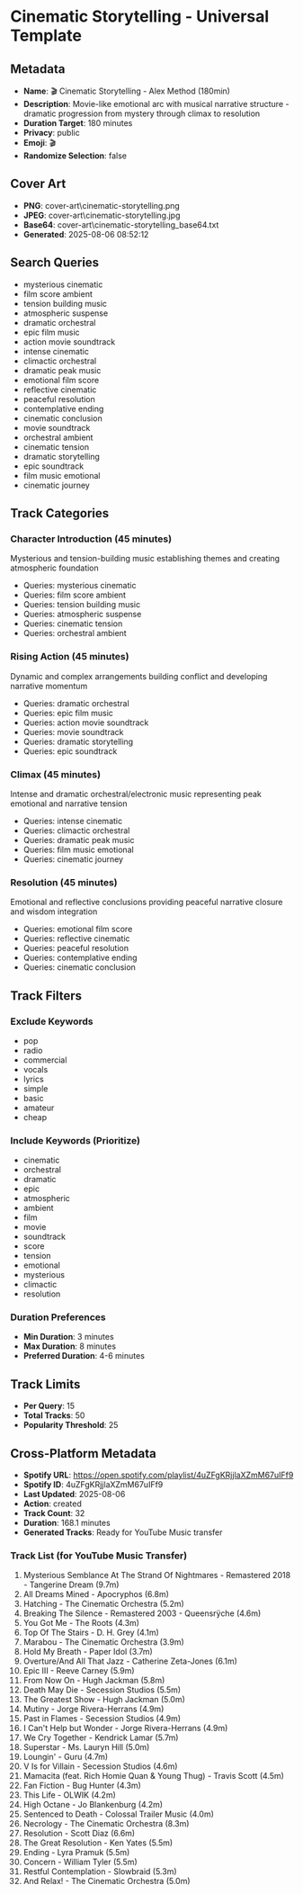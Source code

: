 # Cinematic Storytelling - Universal Template

## Metadata

- **Name**: 🎬 Cinematic Storytelling - Alex Method (180min)
- **Description**: Movie-like emotional arc with musical narrative structure - dramatic progression from mystery through climax to resolution
- **Duration Target**: 180 minutes
- **Privacy**: public
- **Emoji**: 🎬
- **Randomize Selection**: false


## Cover Art
- **PNG**: cover-art\cinematic-storytelling.png
- **JPEG**: cover-art\cinematic-storytelling.jpg
- **Base64**: cover-art\cinematic-storytelling_base64.txt
- **Generated**: 2025-08-06 08:52:12

## Search Queries
- mysterious cinematic
- film score ambient
- tension building music
- atmospheric suspense
- dramatic orchestral
- epic film music
- action movie soundtrack
- intense cinematic
- climactic orchestral
- dramatic peak music
- emotional film score
- reflective cinematic
- peaceful resolution
- contemplative ending
- cinematic conclusion
- movie soundtrack
- orchestral ambient
- cinematic tension
- dramatic storytelling
- epic soundtrack
- film music emotional
- cinematic journey

## Track Categories
### Character Introduction (45 minutes)
Mysterious and tension-building music establishing themes and creating atmospheric foundation
- Queries: mysterious cinematic
- Queries: film score ambient
- Queries: tension building music
- Queries: atmospheric suspense
- Queries: cinematic tension
- Queries: orchestral ambient

### Rising Action (45 minutes)
Dynamic and complex arrangements building conflict and developing narrative momentum
- Queries: dramatic orchestral
- Queries: epic film music
- Queries: action movie soundtrack
- Queries: movie soundtrack
- Queries: dramatic storytelling
- Queries: epic soundtrack

### Climax (45 minutes)
Intense and dramatic orchestral/electronic music representing peak emotional and narrative tension
- Queries: intense cinematic
- Queries: climactic orchestral
- Queries: dramatic peak music
- Queries: film music emotional
- Queries: cinematic journey

### Resolution (45 minutes)
Emotional and reflective conclusions providing peaceful narrative closure and wisdom integration
- Queries: emotional film score
- Queries: reflective cinematic
- Queries: peaceful resolution
- Queries: contemplative ending
- Queries: cinematic conclusion

## Track Filters
### Exclude Keywords
- pop
- radio
- commercial
- vocals
- lyrics
- simple
- basic
- amateur
- cheap

### Include Keywords (Prioritize)
- cinematic
- orchestral
- dramatic
- epic
- atmospheric
- ambient
- film
- movie
- soundtrack
- score
- tension
- emotional
- mysterious
- climactic
- resolution

### Duration Preferences
- **Min Duration**: 3 minutes
- **Max Duration**: 8 minutes
- **Preferred Duration**: 4-6 minutes

## Track Limits
- **Per Query**: 15
- **Total Tracks**: 50
- **Popularity Threshold**: 25


## Cross-Platform Metadata
- **Spotify URL**: https://open.spotify.com/playlist/4uZFgKRjjlaXZmM67uIFf9
- **Spotify ID**: 4uZFgKRjjlaXZmM67uIFf9
- **Last Updated**: 2025-08-06
- **Action**: created
- **Track Count**: 32
- **Duration**: 168.1 minutes
- **Generated Tracks**: Ready for YouTube Music transfer

### Track List (for YouTube Music Transfer)
 1. Mysterious Semblance At The Strand Of Nightmares - Remastered 2018 - Tangerine Dream (9.7m)
 2. All Dreams Mined - Apocryphos (6.8m)
 3. Hatching - The Cinematic Orchestra (5.2m)
 4. Breaking The Silence - Remastered 2003 - Queensrÿche (4.6m)
 5. You Got Me - The Roots (4.3m)
 6. Top Of The Stairs - D. H. Grey (4.1m)
 7. Marabou - The Cinematic Orchestra (3.9m)
 8. Hold My Breath - Paper Idol (3.7m)
 9. Overture/And All That Jazz - Catherine Zeta-Jones (6.1m)
10. Epic III - Reeve Carney (5.9m)
11. From Now On - Hugh Jackman (5.8m)
12. Death May Die - Secession Studios (5.5m)
13. The Greatest Show - Hugh Jackman (5.0m)
14. Mutiny - Jorge Rivera-Herrans (4.9m)
15. Past in Flames - Secession Studios (4.9m)
16. I Can't Help but Wonder - Jorge Rivera-Herrans (4.9m)
17. We Cry Together - Kendrick Lamar (5.7m)
18. Superstar - Ms. Lauryn Hill (5.0m)
19. Loungin' - Guru (4.7m)
20. V Is for Villain - Secession Studios (4.6m)
21. Mamacita (feat. Rich Homie Quan & Young Thug) - Travis Scott (4.5m)
22. Fan Fiction - Bug Hunter (4.3m)
23. This Life - OLWIK (4.2m)
24. High Octane - Jo Blankenburg (4.2m)
25. Sentenced to Death - Colossal Trailer Music (4.0m)
26. Necrology - The Cinematic Orchestra (8.3m)
27. Resolution - Scott Diaz (6.6m)
28. The Great Resolution - Ken Yates (5.5m)
29. Ending - Lyra Pramuk (5.5m)
30. Concern - William Tyler (5.5m)
31. Restful Contemplation - Slowbraid (5.3m)
32. And Relax! - The Cinematic Orchestra (5.0m)
